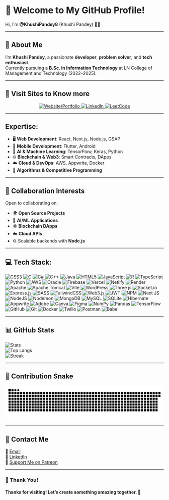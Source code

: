 # 👋 Welcome to My GitHub Profile!

Hi, I’m **@KhushiPandey8** (Khushi Pandey) 👩‍💻

---

## 🌟 About Me  

I’m **Khushi Pandey**, a passionate **developer**, **problem solver**, and **tech enthusiast**.  
Currently pursuing a **B.Sc. in Information Technology** at LN College of Management and Technology (2022–2025).  

---

## 🚀 Visit Sites to Know more

<div align="center">
  <a href="https://mysiteintro.netlify.app/" target="_blank">
    <img src="https://img.shields.io/badge/🌐%20Website/Portfolio-%23F05033.svg?style=for-the-badge&logo=firefox&logoColor=white" alt="Website/Portfolio">
  </a>
  <a href="https://www.linkedin.com/in/khushipandey8/" target="_blank">
    <img src="https://img.shields.io/badge/🔗%20LinkedIn-%230A66C2.svg?style=for-the-badge&logo=linkedin&logoColor=white" alt="LinkedIn">
  </a>
  <a href="https://leetcode.com/KhushiPandey8/" target="_blank">
    <img src="https://img.shields.io/badge/💻%20LeetCode-%23FFA116.svg?style=for-the-badge&logo=leetcode&logoColor=white" alt="LeetCode">
  </a>
</div>

---

## Expertise:
- 🖥️ **Web Development**: React, Next.js, Node.js, GSAP  
- 📱 **Mobile Development**: Flutter, Android  
- 🤖 **AI & Machine Learning**: TensorFlow, Keras, Python  
- 🌐 **Blockchain & Web3**: Smart Contracts, DApps  
- ☁️ **Cloud & DevOps**: AWS, Appwrite, Docker  
- 🧮 **Algorithms & Competitive Programming**  

---

## 💞️ Collaboration Interests

Open to collaborating on:  
- 🌍 **Open Source Projects**  
- 🧠 **AI/ML Applications**  
- 🕸️ **Blockchain DApps**  
- ☁️ **Cloud APIs**  
- ⚙️ Scalable backends with **Node.js**

---

## 💻 Tech Stack:

![CSS3](https://img.shields.io/badge/css3-%231572B6.svg?style=flat-square&logo=css3&logoColor=white) ![C](https://img.shields.io/badge/c-%2300599C.svg?style=flat-square&logo=c&logoColor=white) ![C#](https://img.shields.io/badge/c%23-%23239120.svg?style=flat-square&logo=csharp&logoColor=white) ![C++](https://img.shields.io/badge/c++-%2300599C.svg?style=flat-square&logo=c%2B%2B&logoColor=white) ![Java](https://img.shields.io/badge/java-%23ED8B00.svg?style=flat-square&logo=openjdk&logoColor=white) ![HTML5](https://img.shields.io/badge/html5-%23E34F26.svg?style=flat-square&logo=html5&logoColor=white) ![JavaScript](https://img.shields.io/badge/javascript-%23323330.svg?style=flat-square&logo=javascript&logoColor=%23F7DF1E) ![R](https://img.shields.io/badge/r-%23276DC3.svg?style=flat-square&logo=r&logoColor=white) ![TypeScript](https://img.shields.io/badge/typescript-%23007ACC.svg?style=flat-square&logo=typescript&logoColor=white) ![Python](https://img.shields.io/badge/python-3670A0?style=flat-square&logo=python&logoColor=ffdd54) ![AWS](https://img.shields.io/badge/AWS-%23FF9900.svg?style=flat-square&logo=amazon-aws&logoColor=white) ![Oracle](https://img.shields.io/badge/Oracle-F80000?style=flat-square&logo=oracle&logoColor=white) ![Firebase](https://img.shields.io/badge/firebase-%23039BE5.svg?style=flat-square&logo=firebase) ![Vercel](https://img.shields.io/badge/vercel-%23000000.svg?style=flat-square&logo=vercel&logoColor=white) ![Netlify](https://img.shields.io/badge/netlify-%23000000.svg?style=flat-square&logo=netlify&logoColor=#00C7B7) ![Render](https://img.shields.io/badge/Render-%46E3B7.svg?style=flat-square&logo=render&logoColor=white) ![Apache](https://img.shields.io/badge/apache-%23D42029.svg?style=flat-square&logo=apache&logoColor=white) ![Apache Tomcat](https://img.shields.io/badge/apache%20tomcat-%23F8DC75.svg?style=flat-square&logo=apache-tomcat&logoColor=black) ![Vite](https://img.shields.io/badge/vite-%23646CFF.svg?style=flat-square&logo=vite&logoColor=white) ![WordPress](https://img.shields.io/badge/WordPress-%23117AC9.svg?style=flat-square&logo=WordPress&logoColor=white) ![Three js](https://img.shields.io/badge/threejs-black?style=flat-square&logo=three.js&logoColor=white) ![Socket.io](https://img.shields.io/badge/Socket.io-black?style=flat-square&logo=socket.io&badgeColor=010101) ![Express.js](https://img.shields.io/badge/express.js-%23404d59.svg?style=flat-square&logo=express&logoColor=%2361DAFB) ![SASS](https://img.shields.io/badge/SASS-hotpink.svg?style=flat-square&logo=SASS&logoColor=white) ![TailwindCSS](https://img.shields.io/badge/tailwindcss-%2338B2AC.svg?style=flat-square&logo=tailwind-css&logoColor=white) ![Web3.js](https://img.shields.io/badge/web3.js-F16822?style=flat-square&logo=web3.js&logoColor=white) ![JWT](https://img.shields.io/badge/JWT-black?style=flat-square&logo=JSON%20web%20tokens) ![NPM](https://img.shields.io/badge/NPM-%23CB3837.svg?style=flat-square&logo=npm&logoColor=white) ![Next JS](https://img.shields.io/badge/Next-black?style=flat-square&logo=next.js&logoColor=white) ![NodeJS](https://img.shields.io/badge/node.js-6DA55F?style=flat-square&logo=node.js&logoColor=white) ![Nodemon](https://img.shields.io/badge/NODEMON-%23323330.svg?style=flat-square&logo=nodemon&logoColor=%BBDEAD) ![MongoDB](https://img.shields.io/badge/MongoDB-%234ea94b.svg?style=flat-square&logo=mongodb&logoColor=white) ![MySQL](https://img.shields.io/badge/mysql-4479A1.svg?style=flat-square&logo=mysql&logoColor=white) ![SQLite](https://img.shields.io/badge/sqlite-%2307405e.svg?style=flat-square&logo=sqlite&logoColor=white) ![Hibernate](https://img.shields.io/badge/Hibernate-59666C?style=flat-square&logo=Hibernate&logoColor=white) ![Appwrite](https://img.shields.io/badge/Appwrite-%23FD366E.svg?style=flat-square&logo=appwrite&logoColor=white) ![Adobe](https://img.shields.io/badge/adobe-%23FF0000.svg?style=flat-square&logo=adobe&logoColor=white) ![Canva](https://img.shields.io/badge/Canva-%2300C4CC.svg?style=flat-square&logo=Canva&logoColor=white) ![Figma](https://img.shields.io/badge/figma-%23F24E1E.svg?style=flat-square&logo=figma&logoColor=white) ![NumPy](https://img.shields.io/badge/numpy-%23013243.svg?style=flat-square&logo=numpy&logoColor=white) ![Pandas](https://img.shields.io/badge/pandas-%23150458.svg?style=flat-square&logo=pandas&logoColor=white) ![TensorFlow](https://img.shields.io/badge/TensorFlow-%23FF6F00.svg?style=flat-square&logo=TensorFlow&logoColor=white) ![GitHub](https://img.shields.io/badge/github-%23121011.svg?style=flat-square&logo=github&logoColor=white) ![Git](https://img.shields.io/badge/git-%23F05033.svg?style=flat-square&logo=git&logoColor=white) ![Docker](https://img.shields.io/badge/docker-%230db7ed.svg?style=flat-square&logo=docker&logoColor=white) ![Twilio](https://img.shields.io/badge/Twilio-F22F46?style=flat-square&logo=Twilio&logoColor=white) ![Postman](https://img.shields.io/badge/Postman-FF6C37?style=flat-square&logo=postman&logoColor=white) ![Babel](https://img.shields.io/badge/Babel-F9DC3e?style=flat-square&logo=babel&logoColor=black)

---

## 📊 GitHub Stats

![Stats](https://github-readme-stats.vercel.app/api?username=KhushiPandey8&show_icons=true&theme=tokyonight)  
![Top Langs](https://github-readme-stats.vercel.app/api/top-langs/?username=KhushiPandey8&layout=compact&theme=tokyonight)  
![Streak](https://github-readme-streak-stats.herokuapp.com/?user=KhushiPandey8&theme=tokyonight)

---

## 🐍 Contribution Snake  
<picture>
  <source media="(prefers-color-scheme: dark)" srcset="https://raw.githubusercontent.com/KhushiPandey8/KhushiPandey8/output/github-snake-dark.svg" />
  <source media="(prefers-color-scheme: light)" srcset="https://raw.githubusercontent.com/KhushiPandey8/KhushiPandey8/output/github-snake.svg" />
  <img alt="Contribution Snake" src="https://raw.githubusercontent.com/KhushiPandey8/KhushiPandey8/output/github-snake.svg" />
</picture>

---

## 💌 Contact Me

📧 [Email](mailto:xingxing8601@example.com)  
💼 [LinkedIn](https://www.linkedin.com/in/khushipandey8/)  
🤝 [Support Me on Patreon](https://www.patreon.com/KhushiPandey)

---

### 🙌 Thank You!
#### Thanks for visiting! Let’s create something amazing together. 🚀
